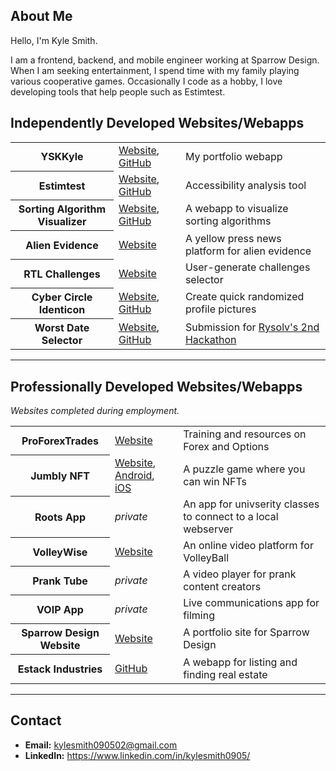 ## About Me
Hello, I'm Kyle Smith.

I am a frontend, backend, and mobile engineer working at Sparrow Design. When I am seeking entertainment, I spend time with my family playing various cooperative games. Occasionally I code as a hobby, I love developing tools that help people such as Estimtest.

## Independently Developed Websites/Webapps
<table>
  <tr>
    <th>YSKKyle</th>
    <td><a href="https://yskkyle.com/">Website</a>, <a href="https://github.com/KyleSmith0905/ysk-kyle">GitHub</a></td>
    <td>My portfolio webapp</td>
  </tr>
  <tr>
    <th>Estimtest</th>
    <td><a href="https://estimtest.vercel.app/">Website</a>, <a href="https://github.com/KyleSmith0905/estimtest">GitHub</a></td>
    <td>Accessibility analysis tool</td>
  </tr>
  <tr>
    <th>Sorting Algorithm Visualizer</th>
    <td><a href="https://sorting-algorithm-jet.vercel.app/">Website</a>, <a href="https://github.com/KyleSmith0905/Sorting-Algorithm">GitHub</a></td>
    <td>A webapp to visualize sorting algorithms</td>
  </tr>
  <tr>
    <th>Alien Evidence</th>
    <td><a href="https://alienevidence.vercel.app/">Website</a></td>
    <td>A yellow press news platform for alien evidence</td>
  </tr>
  <tr>
    <th>RTL Challenges</th>
    <td><a href="https://rtlchallenges.vercel.app/">Website</a></td>
    <td>User-generate challenges selector</td>
  </tr>
  <tr>
    <th>Cyber Circle Identicon</th>
    <td><a href="https://ccidenticon.vercel.app/">Website</a>, <a href="https://github.com/KyleSmith0905/cyber-circle-identicon">GitHub</a></td>
    <td>Create quick randomized profile pictures</td>
  </tr>
  <tr>
    <th>Worst Date Selector</th>
    <td><a href="https://badui-phone-input.web.app/">Website</a>, <a href="https://github.com/KyleSmith0905/badui-phone-number">GitHub</a></td>
    <td>Submission for <a href="https://github.com/rysolv/hackathon">Rysolv's 2nd Hackathon</a></td>
  </tr>
</table>

---
## Professionally Developed Websites/Webapps
*Websites completed during employment.*
<table>
  <tr>
    <th>ProForexTrades</th>
    <td><a href="https://proforextrades.com/">Website</a></td>
    <td>Training and resources on Forex and Options</td>
  </tr>
  <tr>
    <th>Jumbly NFT</th>
    <td><a href="https://jumblynft.com/">Website</a>, <a href="https://play.google.com/store/apps/details?id=com.sparrow.jumbly">Android</a>, <a href="https://apps.apple.com/us/app/jumbly-nft/id6444191641">iOS</a></td>
    <td>A puzzle game where you can win NFTs</td>
  </tr>
  <tr>
    <th>Roots App</th>
    <td><i>private</i></td>
    <td>An app for univserity classes to connect to a local webserver</td>
  </tr>
  <tr>
    <th>VolleyWise</th>
    <td><a href="https://volleywise.com/">Website</a></td>
    <td>An online video platform for VolleyBall</td>
  </tr>
  <tr>
    <th>Prank Tube</th>
    <td><i>private</i></td>
    <td>A video player for prank content creators</td>
  </tr>
  <tr>
    <th>VOIP App</th>
    <td><i>private</i></td>
    <td>Live communications app for filming</td>
  </tr>
  <tr>
    <th>Sparrow Design Website</th>
    <td><a href="https://sparrow-design.com/">Website</a></td>
    <td>A portfolio site for Sparrow Design</td>
  </tr>
  <tr>
    <th>Estack Industries</th>
    <td><a href="https://github.com/Estack-industries/estack-app">GitHub</a></td>
    <td>A webapp for listing and finding real estate</td>
  </tr>
</table>

---
## Contact
- **Email:** kylesmith090502@gmail.com
- **LinkedIn:** https://www.linkedin.com/in/kylesmith0905/

